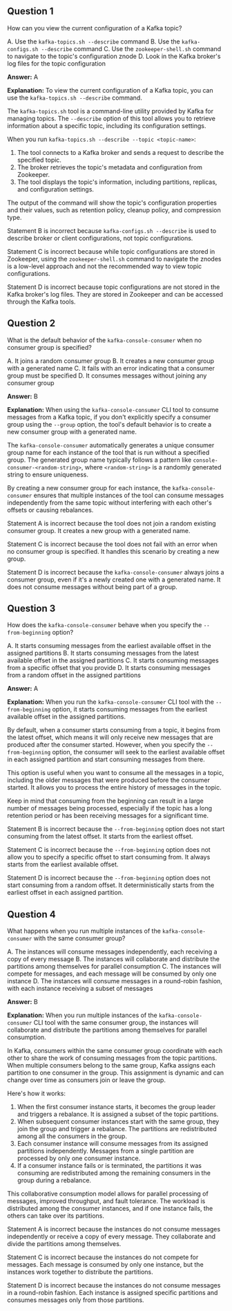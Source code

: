## Question 1

How can you view the current configuration of a Kafka topic?

A. Use the `kafka-topics.sh --describe` command
B. Use the `kafka-configs.sh --describe` command
C. Use the `zookeeper-shell.sh` command to navigate to the topic's configuration znode
D. Look in the Kafka broker's log files for the topic configuration

**Answer:** A

**Explanation:**
To view the current configuration of a Kafka topic, you can use the `kafka-topics.sh --describe` command.

The `kafka-topics.sh` tool is a command-line utility provided by Kafka for managing topics. The `--describe` option of this tool allows you to retrieve information about a specific topic, including its configuration settings.

When you run `kafka-topics.sh --describe --topic <topic-name>`:

1. The tool connects to a Kafka broker and sends a request to describe the specified topic.
2. The broker retrieves the topic's metadata and configuration from Zookeeper.
3. The tool displays the topic's information, including partitions, replicas, and configuration settings.

The output of the command will show the topic's configuration properties and their values, such as retention policy, cleanup policy, and compression type.

Statement B is incorrect because `kafka-configs.sh --describe` is used to describe broker or client configurations, not topic configurations.

Statement C is incorrect because while topic configurations are stored in Zookeeper, using the `zookeeper-shell.sh` command to navigate the znodes is a low-level approach and not the recommended way to view topic configurations.

Statement D is incorrect because topic configurations are not stored in the Kafka broker's log files. They are stored in Zookeeper and can be accessed through the Kafka tools.

## Question 2

What is the default behavior of the `kafka-console-consumer` when no consumer group is specified?

A. It joins a random consumer group
B. It creates a new consumer group with a generated name
C. It fails with an error indicating that a consumer group must be specified
D. It consumes messages without joining any consumer group

**Answer:** B

**Explanation:**
When using the `kafka-console-consumer` CLI tool to consume messages from a Kafka topic, if you don't explicitly specify a consumer group using the `--group` option, the tool's default behavior is to create a new consumer group with a generated name.

The `kafka-console-consumer` automatically generates a unique consumer group name for each instance of the tool that is run without a specified group. The generated group name typically follows a pattern like `console-consumer-<random-string>`, where `<random-string>` is a randomly generated string to ensure uniqueness.

By creating a new consumer group for each instance, the `kafka-console-consumer` ensures that multiple instances of the tool can consume messages independently from the same topic without interfering with each other's offsets or causing rebalances.

Statement A is incorrect because the tool does not join a random existing consumer group. It creates a new group with a generated name.

Statement C is incorrect because the tool does not fail with an error when no consumer group is specified. It handles this scenario by creating a new group.

Statement D is incorrect because the `kafka-console-consumer` always joins a consumer group, even if it's a newly created one with a generated name. It does not consume messages without being part of a group.

## Question 3

How does the `kafka-console-consumer` behave when you specify the `--from-beginning` option?

A. It starts consuming messages from the earliest available offset in the assigned partitions
B. It starts consuming messages from the latest available offset in the assigned partitions
C. It starts consuming messages from a specific offset that you provide
D. It starts consuming messages from a random offset in the assigned partitions

**Answer:** A

**Explanation:**
When you run the `kafka-console-consumer` CLI tool with the `--from-beginning` option, it starts consuming messages from the earliest available offset in the assigned partitions.

By default, when a consumer starts consuming from a topic, it begins from the latest offset, which means it will only receive new messages that are produced after the consumer started. However, when you specify the `--from-beginning` option, the consumer will seek to the earliest available offset in each assigned partition and start consuming messages from there.

This option is useful when you want to consume all the messages in a topic, including the older messages that were produced before the consumer started. It allows you to process the entire history of messages in the topic.

Keep in mind that consuming from the beginning can result in a large number of messages being processed, especially if the topic has a long retention period or has been receiving messages for a significant time.

Statement B is incorrect because the `--from-beginning` option does not start consuming from the latest offset. It starts from the earliest offset.

Statement C is incorrect because the `--from-beginning` option does not allow you to specify a specific offset to start consuming from. It always starts from the earliest available offset.

Statement D is incorrect because the `--from-beginning` option does not start consuming from a random offset. It deterministically starts from the earliest offset in each assigned partition.

## Question 4

What happens when you run multiple instances of the `kafka-console-consumer` with the same consumer group?

A. The instances will consume messages independently, each receiving a copy of every message
B. The instances will collaborate and distribute the partitions among themselves for parallel consumption
C. The instances will compete for messages, and each message will be consumed by only one instance
D. The instances will consume messages in a round-robin fashion, with each instance receiving a subset of messages

**Answer:** B

**Explanation:**
When you run multiple instances of the `kafka-console-consumer` CLI tool with the same consumer group, the instances will collaborate and distribute the partitions among themselves for parallel consumption.

In Kafka, consumers within the same consumer group coordinate with each other to share the work of consuming messages from the topic partitions. When multiple consumers belong to the same group, Kafka assigns each partition to one consumer in the group. This assignment is dynamic and can change over time as consumers join or leave the group.

Here's how it works:

1. When the first consumer instance starts, it becomes the group leader and triggers a rebalance. It is assigned a subset of the topic partitions.
2. When subsequent consumer instances start with the same group, they join the group and trigger a rebalance. The partitions are redistributed among all the consumers in the group.
3. Each consumer instance will consume messages from its assigned partitions independently. Messages from a single partition are processed by only one consumer instance.
4. If a consumer instance fails or is terminated, the partitions it was consuming are redistributed among the remaining consumers in the group during a rebalance.

This collaborative consumption model allows for parallel processing of messages, improved throughput, and fault tolerance. The workload is distributed among the consumer instances, and if one instance fails, the others can take over its partitions.

Statement A is incorrect because the instances do not consume messages independently or receive a copy of every message. They collaborate and divide the partitions among themselves.

Statement C is incorrect because the instances do not compete for messages. Each message is consumed by only one instance, but the instances work together to distribute the partitions.

Statement D is incorrect because the instances do not consume messages in a round-robin fashion. Each instance is assigned specific partitions and consumes messages only from those partitions.

